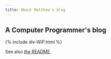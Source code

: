 ```yaml
---
title: About Matthew's blog
---
```

## A Computer Programmer's blog

{% include div-WiP.html %}

See also [the README](/README.html).
